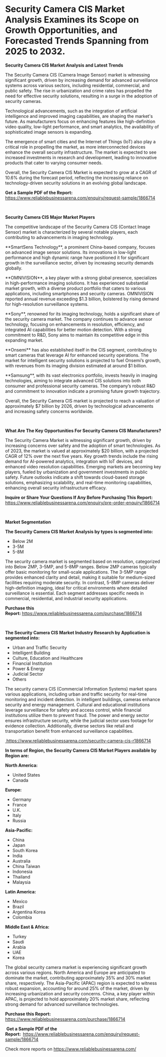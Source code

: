 <p><h1>Security Camera CIS Market Analysis Examines its Scope on Growth Opportunities, and Forecasted Trends Spanning from 2025 to 2032.</h1></p><p><strong>Security Camera CIS Market Analysis and Latest Trends</strong></p>
<p><p>The Security Camera CIS (Camera Image Sensor) market is witnessing significant growth, driven by increasing demand for advanced surveillance systems across various sectors, including residential, commercial, and public safety. The rise in urbanization and crime rates has propelled the need for effective security solutions, resulting in a surge in the adoption of security cameras. </p><p>Technological advancements, such as the integration of artificial intelligence and improved imaging capabilities, are shaping the market's future. As manufacturers focus on enhancing features like high-definition video quality, low-light performance, and smart analytics, the availability of sophisticated image sensors is expanding. </p><p>The emergence of smart cities and the Internet of Things (IoT) also play a critical role in propelling the market, as more interconnected devices enhance the overall security infrastructure. The market is expected to see increased investments in research and development, leading to innovative products that cater to varying consumer needs.</p><p>Overall, the Security Camera CIS Market is expected to grow at a CAGR of 10.6% during the forecast period, reflecting the increasing reliance on technology-driven security solutions in an evolving global landscape.</p></p>
<p><strong>Get a Sample PDF of the Report:&nbsp;</strong> <a href="https://www.reliablebusinessarena.com/enquiry/request-sample/1866714?utm_campaign=2329&utm_medium=2&utm_source=Github&utm_content=ia&utm_term=13022025&utm_id=security-camera-cis">https://www.reliablebusinessarena.com/enquiry/request-sample/1866714</a></p>
<p>&nbsp;</p>
<p><strong>Security Camera CIS Major Market Players</strong></p>
<p><p>The competitive landscape of the Security Camera CIS (Contact Image Sensor) market is characterized by several notable players, each contributing to advancements in imaging technology.</p><p>**SmartSens Technology**, a prominent China-based company, focuses on advanced image sensor solutions. Its innovations in low-light performance and high dynamic range have positioned it for significant growth in the surveillance sector, driven by increasing security demands globally.</p><p>**OMNIVISION**, a key player with a strong global presence, specializes in high-performance imaging solutions. It has experienced substantial market growth, with a diverse product portfolio that caters to various applications, including smartphones and security cameras. OMNIVISION reported annual revenue exceeding $1.3 billion, bolstered by rising demand for high-resolution surveillance systems.</p><p>**Sony**, renowned for its imaging technology, holds a significant share of the security camera market. The company continues to advance sensor technology, focusing on enhancements in resolution, efficiency, and integrated AI capabilities for better motion detection. With a strong commitment to R&D, Sony aims to maintain its competitive edge in this expanding market.</p><p>**Onsemi** has also established itself in the CIS segment, contributing to smart cameras that leverage AI for enhanced security operations. The market for intelligent security solutions is projected to fuel Onsemi’s growth, with revenues from its imaging division estimated at around $1 billion.</p><p>**Samsung**, with its vast electronics portfolio, invests heavily in imaging technologies, aiming to integrate advanced CIS solutions into both consumer and professional security cameras. The company’s robust R&D and commitment to innovation indicate a promising future growth trajectory.</p><p>Overall, the Security Camera CIS market is projected to reach a valuation of approximately $7 billion by 2026, driven by technological advancements and increasing safety concerns worldwide.</p></p>
<p>&nbsp;</p>
<p><strong>What Are The Key Opportunities For Security Camera CIS Manufacturers?</strong></p>
<p><p>The Security Camera Market is witnessing significant growth, driven by increasing concerns over safety and the adoption of smart technologies. As of 2023, the market is valued at approximately $20 billion, with a projected CAGR of 12% over the next five years. Key growth trends include the rising demand for AI-powered analytics, integration with IoT devices, and enhanced video resolution capabilities. Emerging markets are becoming key players, fueled by urbanization and government investments in public safety. Future outlooks indicate a shift towards cloud-based storage solutions, emphasizing scalability, and real-time monitoring capabilities, enhancing overall security infrastructure efficacy.</p></p>
<p><strong>Inquire or Share Your Questions If Any Before Purchasing This Report:</strong> <a href="https://www.reliablebusinessarena.com/enquiry/pre-order-enquiry/1866714?utm_campaign=2329&utm_medium=2&utm_source=Github&utm_content=ia&utm_term=13022025&utm_id=security-camera-cis">https://www.reliablebusinessarena.com/enquiry/pre-order-enquiry/1866714</a></p>
<p>&nbsp;</p>
<p><strong>Market Segmentation</strong></p>
<p><strong>The Security Camera CIS Market Analysis by types is segmented into:</strong></p>
<p><ul><li>Below 2M</li><li>3-5M</li><li>5-8M</li></ul></p>
<p><p>The security camera market is segmented based on resolution, categorized into Below 2MP, 3-5MP, and 5-8MP ranges. Below 2MP cameras typically offer basic monitoring for small-scale applications. The 3-5MP range provides enhanced clarity and detail, making it suitable for medium-sized facilities requiring moderate security. In contrast, 5-8MP cameras deliver high-definition imaging, ideal for critical environments where detailed surveillance is essential. Each segment addresses specific needs in commercial, residential, and industrial security applications.</p></p>
<p><strong>Purchase this Report:&nbsp;</strong><a href="https://www.reliablebusinessarena.com/purchase/1866714?utm_campaign=2329&utm_medium=2&utm_source=Github&utm_content=ia&utm_term=13022025&utm_id=security-camera-cis">https://www.reliablebusinessarena.com/purchase/1866714</a></p>
<p>&nbsp;</p>
<p><strong>The Security Camera CIS Market Industry Research by Application is segmented into:</strong></p>
<p><ul><li>Urban and Traffic Security</li><li>Intelligent Building</li><li>Culture, Education and Healthcare</li><li>Financial Institution</li><li>Power & Energy</li><li>Judicial Sector</li><li>Others</li></ul></p>
<p><p>The security camera CIS (Commercial Information Systems) market spans various applications, including urban and traffic security for real-time monitoring and incident detection. In intelligent buildings, cameras enhance security and energy management. Cultural and educational institutions leverage surveillance for safety and access control, while financial institutions utilize them to prevent fraud. The power and energy sector ensures infrastructure security, while the judicial sector uses footage for evidence collection. Additionally, diverse sectors like retail and transportation benefit from enhanced surveillance capabilities.</p></p>
<p><a href="https://www.reliablebusinessarena.com/security-camera-cis-r1866714?utm_campaign=2329&utm_medium=2&utm_source=Github&utm_content=ia&utm_term=13022025&utm_id=security-camera-cis">&nbsp;https://www.reliablebusinessarena.com/security-camera-cis-r1866714</a></p>
<p><strong>In terms of Region, the Security Camera CIS Market Players available by Region are:</strong></p>
<p>
    <p> <strong> North America: </strong>
        <ul>
            <li>United States</li>
            <li>Canada</li>
        </ul>
        </p> 
    <p> <strong> Europe: </strong>
        <ul>
            <li>Germany</li>
            <li>France</li>
            <li>U.K.</li>
            <li>Italy</li>
            <li>Russia</li>
        </ul>
        </p> 
    <p> <strong> Asia-Pacific: </strong>
        <ul>
            <li>China</li>
            <li>Japan</li>
            <li>South Korea</li>
            <li>India</li>
            <li>Australia</li>
            <li>China Taiwan</li>
            <li>Indonesia</li>
            <li>Thailand</li>
            <li>Malaysia</li>
        </ul>
        </p> 
    <p> <strong> Latin America: </strong>
        <ul>
            <li>Mexico</li>
            <li>Brazil</li>
            <li>Argentina Korea</li>
            <li>Colombia</li>
        </ul>
        </p> 
    <p> <strong> Middle East & Africa: </strong>
        <ul>
            <li>Turkey</li>
            <li>Saudi</li>
            <li>Arabia</li>
            <li>UAE</li>
            <li>Korea</li>
        </ul>
    </p>
    </p>
<p><p>The global security camera market is experiencing significant growth across various regions. North America and Europe are anticipated to dominate the market, contributing approximately 35% and 30% market share, respectively. The Asia-Pacific (APAC) region is expected to witness robust expansion, accounting for around 25% of the market, driven by increasing urbanization and security concerns. China, a key player within APAC, is projected to hold approximately 20% market share, reflecting strong demand for advanced surveillance technologies.</p></p>
<p><strong>Purchase this Report: </strong><a href="https://www.reliablebusinessarena.com/purchase/1866714?utm_campaign=2329&utm_medium=2&utm_source=Github&utm_content=ia&utm_term=13022025&utm_id=security-camera-cis">https://www.reliablebusinessarena.com/purchase/1866714</a></p>
<p>&nbsp;<strong>Get a Sample PDF of the Report:&nbsp;&nbsp;</strong><a href="https://www.reliablebusinessarena.com/enquiry/request-sample/1866714?utm_campaign=2329&utm_medium=2&utm_source=Github&utm_content=ia&utm_term=13022025&utm_id=security-camera-cis">https://www.reliablebusinessarena.com/enquiry/request-sample/1866714</a></p>
<p><strong></strong></p>
<p>Check more reports on <a href="https://www.reliablebusinessarena.com/?utm_campaign=2329&utm_medium=2&utm_source=Github&utm_content=ia&utm_term=13022025&utm_id=security-camera-cis">https://www.reliablebusinessarena.com/</a></p>